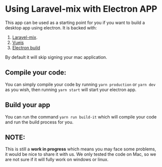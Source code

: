 # Using Laravel-mix with Electron APP 


This app can be used as a starting point for you if you want to build a desktop app using electron.
It is backed with:
1. [Laravel-mix](https://laravel-mix.com).
2. [Vuejs](http://vuejs.org/)
3. [Electron build](https://www.electron.build)

By default it will skip signing your mac application.


## Compile your code:

You can simply compile your code by running `yarn production` or `yarn dev` as you wish, then running `yarn start` will
start your electron app.

## Build your app

You can run the command `yarn run build-it` which will compile your code and run the build process for you.

## NOTE:

This is still a **work in progress** which means you may face some problems, it would be nice to share it with us.
We only tested the code on Mac, so we are not sure if it will fully work on windows or linux.
